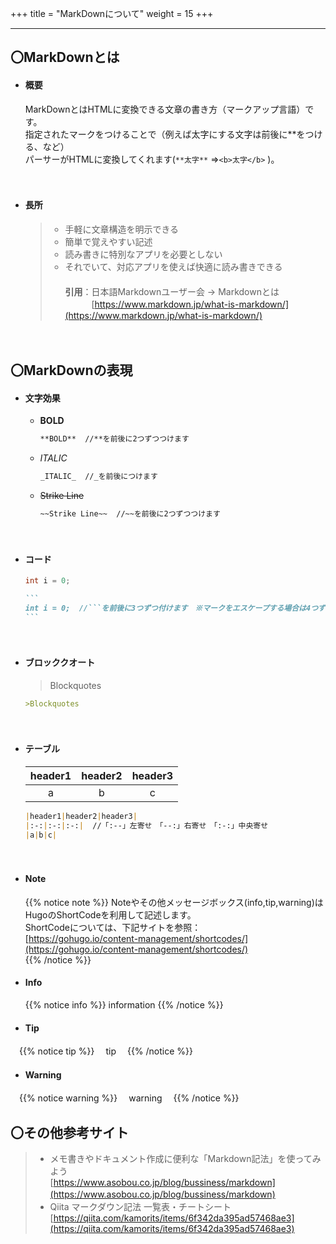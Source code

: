 +++
title = "MarkDownについて"
weight = 15
+++

---
## 〇MarkDownとは  

+ #### 概要

    MarkDownとはHTMLに変換できる文章の書き方（マークアップ言語）です。    
    指定されたマークをつけることで（例えば太字にする文字は前後に**をつける、など）   
    パーサーがHTMLに変換してくれます(```**太字**``` ⇒```<b>太字</b>``` )。  

　

+ #### 長所

    >* 手軽に文章構造を明示できる
    >* 簡単で覚えやすい記述
    >* 読み書きに特別なアプリを必要としない
    >* それでいて、対応アプリを使えば快適に読み書きできる　  
    >　  
    >**引用**：日本語Markdownユーザー会 -> Markdownとは  
    >　　　[https://www.markdown.jp/what-is-markdown/](https://www.markdown.jp/what-is-markdown/)

　

## 〇MarkDownの表現 

+ #### 文字効果
  
  - **BOLD**
    ``` markdown
    **BOLD**  //**を前後に2つずつつけます
    ```

  - _ITALIC_  
    ``` markdown
    _ITALIC_  //_を前後につけます
    ```  

  - ~~Strike Line~~
    ``` markdown
    ~~Strike Line~~  //~~を前後に2つずつつけます
    ```    
　

+ #### コード
    ``` java
    int i = 0;
    ```

    ```` markdown
    ``` 
    int i = 0;  //```を前後に3つずつ付けます　※マークをエスケープする場合は4つずつ
    ```
    ````
　

+ #### ブロッククオート

    >Blockquotes

    ``` markdown
    >Blockquotes
    ```
　

+ #### テーブル

    |header1|header2|header3|
    |:--:|:--:|:--:|
    |a|b|c|  

    ``` markdown
    |header1|header2|header3|
    |:-:|:-:|:-:|  //「:--」左寄せ　「--:」右寄せ　「:-:」中央寄せ
    |a|b|c|  
    ```
　

+ #### Note
  {{% notice note %}}
  Noteやその他メッセージボックス(info,tip,warning)はHugoのShortCodeを利用して記述します。  
  ShortCodeについては、下記サイトを参照：  
  [https://gohugo.io/content-management/shortcodes/](https://gohugo.io/content-management/shortcodes/)  
  {{% /notice %}}

+ #### Info
  {{% notice info %}}
  information
  {{% /notice %}}

+ #### Tip
　{{% notice tip %}}
　tip
　{{% /notice %}}

+ #### Warning
　{{% notice warning %}}
　warning
　{{% /notice %}}
　

## 〇その他参考サイト 

>+ メモ書きやドキュメント作成に便利な「Markdown記法」を使ってみよう  
> [https://www.asobou.co.jp/blog/bussiness/markdown](https://www.asobou.co.jp/blog/bussiness/markdown)
>　
>+ Qiita マークダウン記法 一覧表・チートシート  
> [https://qiita.com/kamorits/items/6f342da395ad57468ae3](https://qiita.com/kamorits/items/6f342da395ad57468ae3)  
>
